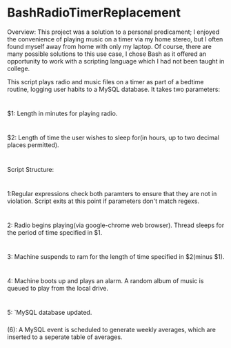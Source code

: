# BashRadioTimerReplacement
Overview:
This project was a solution to a personal predicament; I enjoyed the convenience of playing music on a timer via my home stereo,
but I often found myself away from home with only my laptop. Of course, there are many possible solutions to this use case,
I chose Bash as it offered an opportunity to work with a scripting language which I had not been taught in college.

This script plays radio and music files on a timer as part of a bedtime routine, logging user habits to a MySQL database. 
It takes two parameters: 
#
$1: Length in minutes for playing radio. 
# 
$2: Length of time the user wishes to sleep for(in hours, up to two decimal places permitted). 
#
#
Script Structure:
#
1:Regular expressions check both paramters to ensure that they are not in violation. Script exits at this point if parameters
don't match regexs.
#
2: Radio begins playing(via google-chrome web browser). Thread sleeps for the period of time specified in $1.
#
3: Machine suspends to ram for the length of time specified in $2(minus $1).
#
4: Machine boots up and plays an alarm. A random album of music is queued to play from the local drive.
#
5: `MySQL database updated.
###
(6): A MySQL event is scheduled to generate weekly averages, which are inserted to a seperate table of averages.

